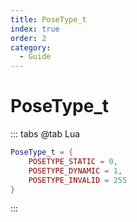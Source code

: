 ```yaml
---
title: PoseType_t
index: true
order: 2
category:
  - Guide
---
```


# PoseType_t
::: tabs
@tab Lua
```lua
PoseType_t = {
    POSETYPE_STATIC = 0,
    POSETYPE_DYNAMIC = 1,
    POSETYPE_INVALID = 255
}
```
:::